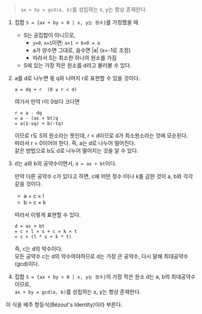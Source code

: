 > `ax + by = gcd(a, b)`를 성립하는 x, y는 항상 존재한다.

1. 집합 `S = {ax + by > 0 | x, y는 정수}`를 가정했을 때

    - S는 공집합이 아니므로,
        - `y=0`, `x=1`이면: `a×1 + b×0 = a`
        - a가 양수면 그대로, 음수면 |a| (x=-1로 조정)
        - 따라서 S는 최소한 하나의 원소를 가짐
    - S에 있는 가장 작은 원소를 d라고 불러볼 수 있다.

2. a를 d로 나누면 몫 q와 나머지 r로 표현할 수 있을 것이다.

    ```
    a = dq + r  (0 ≤ r < d)
    ```

    여기서 만약 r이 0보다 크다면

    ```
    r = a - dq
    = a - (as + bt)q
    = a(1-sq) + b(-tq)
    ```

    이므로 r도 S의 원소라는 뜻인데, r < d이므로 d가 최소원소라는 것에 모순된다.<br/>
    따라서 r = 0이어야 한다. 즉, a는 d로 나누어 떨어진다.<br/>
    같은 방법으로 b도 d로 나누어 떨어지는 것을 알 수 있다.

3. d는 a와 b의 공약수이면서, `d = as + bt`이다.

    만약 다른 공약수 c가 있다고 하면, c에 어떤 정수 l이나 k를 곱한 것이 a, b와 각각 같을 것이다.
    - a = c × l
    - b = c × k

    따라서 이렇게 표현할 수 있다.

    ```
    d = as + bt
    = c × l × s + c × k × t  
    = c × (l * s + k * t)
    ```

    즉, c는 d의 약수이다.<br/>
    모든 공약수 c는 d의 약수여야하므로 d는 가장 큰 공약수, 다시 말해 최대공약수(gcd)이다.

4. 집합 `S = {ax + by > 0 | x, y는 정수}`의 가장 작은 원소 d는 a, b의 최대공약수이므로,<br/>
   `ax + by = gcd(a, b)`를 성립하는 x, y는 항상 존재한다.<br/>

이 식을 베주 항등식(Bézout's Identity)이라 부른다.
